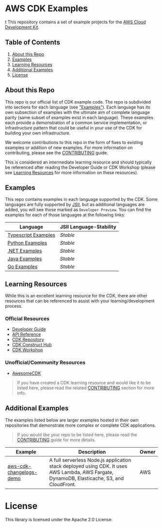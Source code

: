 # AWS CDK Examples
t
This repository contains a set of example projects for the [AWS Cloud Development
Kit](https://github.com/aws/aws-cdk).

## Table of Contents
1. [About this Repo](#About)
2. [Examples](#Examples)
3. [Learning Resources](#Learning)
4. [Additional Examples](#AddEx)
4. [License](#License)

## About this Repo <a name="About"></a>
This repo is our official list of CDK example code. The repo is subdivided into sections for each language (see ["Examples"](#Examples)). Each language has its own subsection of examples with the ultimate aim of complete language parity (same subset of examples exist in each language). These examples each provide a demonstration of a common service implementation, or infrastructure pattern that could be useful in your use of the CDK for building your own infrastructure.

We welcome contributions to this repo in the form of fixes to existing examples or addition of new examples. For more information on contributing, please see the [CONTRIBUTING](https://github.com/aws-samples/aws-cdk-examples/blob/master/CONTRIBUTING.md) guide.

This is considered an intermediate learning resource and should typically be referenced after reading the Developer Guide or CDK Workshop (please see [Learning Resources](#Learning) for more information on these resources).

## Examples <a name="Examples"></a>
This repo contains examples in each language supported by the CDK. Some languages are fully supported by [JSII](https://github.com/aws/jsii), but as additional languages are added, you will see those marked as `Developer Preview`. You can find the examples for each of those languages at the following links:

| Language | JSII Language-Stability |
|----------|-------------------------|
| [Typescript Examples](https://github.com/aws-samples/aws-cdk-examples/tree/master/typescript) | _Stable_ |
| [Python Examples](https://github.com/aws-samples/aws-cdk-examples/tree/master/python) | _Stable_ |
| [.NET Examples](https://github.com/aws-samples/aws-cdk-examples/tree/master/csharp) | _Stable_ |
| [Java Examples](https://github.com/aws-samples/aws-cdk-examples/tree/master/java) | _Stable_ |
| [Go Examples](https://github.com/aws-samples/aws-cdk-examples/tree/master/go) | _Stable_ |


## Learning Resources <a name="Learning"></a>
While this is an excellent learning resource for the CDK, there are other resources that can be referenced to assist with your learning/development process.

### Official Resources
- [Developer Guide](https://docs.aws.amazon.com/cdk/latest/guide/home.html)
- [API Reference](https://docs.aws.amazon.com/cdk/api/latest/docs/aws-construct-library.html)
- [CDK Repository](https://github.com/aws/aws-cdk)
- [CDK Construct Hub](https://constructs.dev/)
- [CDK Workshop](https://cdkworkshop.com/)

### Unofficial/Community Resources
- [AwesomeCDK](https://github.com/kolomied/awesome-cdk)

> If you have created a CDK learning resource and would like it to be listed here, please read the related [CONTRIBUTING](https://github.com/aws-samples/aws-cdk-examples/blob/master/CONTRIBUTING.md#Resources) section for more info.

## Additional Examples <a name="AddEx"></a>

The examples listed below are larger examples hosted in their own repositories that demonstrate more complex or complete CDK applications. 
>If you would like your repo to be listed here, please read the [CONTRIBUTING](https://github.com/aws-samples/aws-cdk-examples/blob/master/CONTRIBUTING.md#Resources) guide for more details.

| Example | Description | Owner |
|---------|-------------|-------|
| [aws-cdk-changelogs-demo](https://github.com/aws-samples/aws-cdk-changelogs-demo) | A full serverless Node.js application stack deployed using CDK. It uses AWS Lambda, AWS Fargate, DynamoDB, Elasticache, S3, and CloudFront. | AWS |


# License <a name="License"></a>

This library is licensed under the Apache 2.0 License.
